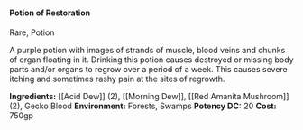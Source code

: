 #### Potion of Restoration
Rare, Potion

A purple potion with images of strands of muscle, blood veins and chunks of organ floating in it. Drinking this potion causes destroyed or missing body parts and/or organs to regrow over a period of a week. This causes severe itching and sometimes rashy pain at the sites of regrowth.

**Ingredients:** [[Acid Dew]] (2), [[Morning Dew]], [[Red Amanita Mushroom]] (2), Gecko Blood
**Environment:** Forests, Swamps
**Potency DC:** 20
**Cost:** 750gp

